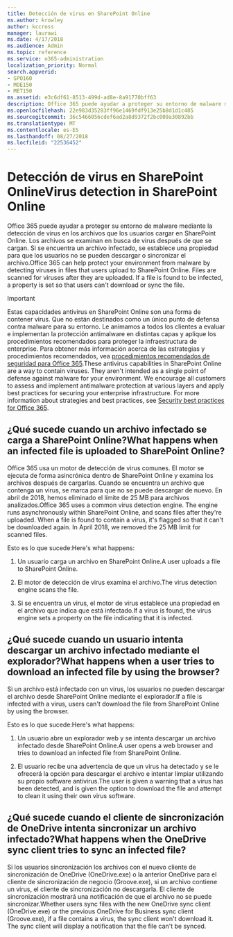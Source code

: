 ```yaml
---
title: Detección de virus en SharePoint Online
ms.author: krowley
author: kccross
manager: laurawi
ms.date: 4/17/2018
ms.audience: Admin
ms.topic: reference
ms.service: o365-administration
localization_priority: Normal
search.appverid:
- SPO160
- MOE150
- MET150
ms.assetid: e3c6df61-8513-499d-ad8e-8a91770bff63
description: Office 365 puede ayudar a proteger su entorno de malware mediante la detección de virus en los archivos que los usuarios cargar en SharePoint Online. Los archivos se examinan en busca de virus después de que se cargan. Si se encuentra un archivo infectado, se establece una propiedad para que los usuarios no se pueden descargar o sincronizar el archivo.
ms.openlocfilehash: 22e983d35283ff96e1469fdf913e25b8d1d1c485
ms.sourcegitcommit: 36c5466056cdef6ad2a8d9372f2bc009a30892bb
ms.translationtype: MT
ms.contentlocale: es-ES
ms.lasthandoff: 08/27/2018
ms.locfileid: "22536452"
---
```

# <a name="virus-detection-in-sharepoint-online"></a><span data-ttu-id="51298-105">Detección de virus en SharePoint Online</span><span class="sxs-lookup"><span data-stu-id="51298-105">Virus detection in SharePoint Online</span></span>

<span data-ttu-id="51298-p102">Office 365 puede ayudar a proteger su entorno de malware mediante la detección de virus en los archivos que los usuarios cargar en SharePoint Online. Los archivos se examinan en busca de virus después de que se cargan. Si se encuentra un archivo infectado, se establece una propiedad para que los usuarios no se pueden descargar o sincronizar el archivo.</span><span class="sxs-lookup"><span data-stu-id="51298-p102">Office 365 can help protect your environment from malware by detecting viruses in files that users upload to SharePoint Online. Files are scanned for viruses after they are uploaded. If a file is found to be infected, a property is set so that users can't download or sync the file.</span></span>
  
> [!IMPORTANT]
> <span data-ttu-id="51298-p103">Estas capacidades antivirus en SharePoint Online son una forma de contener virus. Que no están destinados como un único punto de defensa contra malware para su entorno. Le animamos a todos los clientes a evaluar e implementan la protección antimalware en distintas capas y aplique los procedimientos recomendados para proteger la infraestructura de enterprise. Para obtener más información acerca de las estrategias y procedimientos recomendados, vea [procedimientos recomendados de seguridad para Office 365](security-best-practices.md).</span><span class="sxs-lookup"><span data-stu-id="51298-p103">These antivirus capabilities in SharePoint Online are a way to contain viruses. They aren't intended as a single point of defense against malware for your environment. We encourage all customers to assess and implement antimalware protection at various layers and apply best practices for securing your enterprise infrastructure. For more information about strategies and best practices, see [Security best practices for Office 365](security-best-practices.md).</span></span> 
  
## <a name="what-happens-when-an-infected-file-is-uploaded-to-sharepoint-online"></a><span data-ttu-id="51298-113">¿Qué sucede cuando un archivo infectado se carga a SharePoint Online?</span><span class="sxs-lookup"><span data-stu-id="51298-113">What happens when an infected file is uploaded to SharePoint Online?</span></span>

<span data-ttu-id="51298-p104">Office 365 usa un motor de detección de virus comunes. El motor se ejecuta de forma asincrónica dentro de SharePoint Online y examina los archivos después de cargarlas. Cuando se encuentra un archivo que contenga un virus, se marca para que no se puede descargar de nuevo. En abril de 2018, hemos eliminado el límite de 25 MB para archivos analizados.</span><span class="sxs-lookup"><span data-stu-id="51298-p104">Office 365 uses a common virus detection engine. The engine runs asynchronously within SharePoint Online, and scans files after they're uploaded. When a file is found to contain a virus, it's flagged so that it can't be downloaded again. In April 2018, we removed the 25 MB limit for scanned files.</span></span>
  
<span data-ttu-id="51298-118">Esto es lo que sucede:</span><span class="sxs-lookup"><span data-stu-id="51298-118">Here's what happens:</span></span>
  
1. <span data-ttu-id="51298-119">Un usuario carga un archivo en SharePoint Online.</span><span class="sxs-lookup"><span data-stu-id="51298-119">A user uploads a file to SharePoint Online.</span></span>
    
2. <span data-ttu-id="51298-120">El motor de detección de virus examina el archivo.</span><span class="sxs-lookup"><span data-stu-id="51298-120">The virus detection engine scans the file.</span></span>
    
3. <span data-ttu-id="51298-121">Si se encuentra un virus, el motor de virus establece una propiedad en el archivo que indica que está infectado.</span><span class="sxs-lookup"><span data-stu-id="51298-121">If a virus is found, the virus engine sets a property on the file indicating that it is infected.</span></span>
    
## <a name="what-happens-when-a-user-tries-to-download-an-infected-file-by-using-the-browser"></a><span data-ttu-id="51298-122">¿Qué sucede cuando un usuario intenta descargar un archivo infectado mediante el explorador?</span><span class="sxs-lookup"><span data-stu-id="51298-122">What happens when a user tries to download an infected file by using the browser?</span></span>

<span data-ttu-id="51298-123">Si un archivo está infectado con un virus, los usuarios no pueden descargar el archivo desde SharePoint Online mediante el explorador.</span><span class="sxs-lookup"><span data-stu-id="51298-123">If a file is infected with a virus, users can't download the file from SharePoint Online by using the browser.</span></span>
  
<span data-ttu-id="51298-124">Esto es lo que sucede:</span><span class="sxs-lookup"><span data-stu-id="51298-124">Here's what happens:</span></span>
  
1. <span data-ttu-id="51298-125">Un usuario abre un explorador web y se intenta descargar un archivo infectado desde SharePoint Online.</span><span class="sxs-lookup"><span data-stu-id="51298-125">A user opens a web browser and tries to download an infected file from SharePoint Online.</span></span>
    
2. <span data-ttu-id="51298-126">El usuario recibe una advertencia de que un virus ha detectado y se le ofrecerá la opción para descargar el archivo e intentar limpiar utilizando su propio software antivirus.</span><span class="sxs-lookup"><span data-stu-id="51298-126">The user is given a warning that a virus has been detected, and is given the option to download the file and attempt to clean it using their own virus software.</span></span>
    
## <a name="what-happens-when-the-onedrive-sync-client-tries-to-sync-an-infected-file"></a><span data-ttu-id="51298-127">¿Qué sucede cuando el cliente de sincronización de OneDrive intenta sincronizar un archivo infectado?</span><span class="sxs-lookup"><span data-stu-id="51298-127">What happens when the OneDrive sync client tries to sync an infected file?</span></span>

<span data-ttu-id="51298-p105">Si los usuarios sincronización los archivos con el nuevo cliente de sincronización de OneDrive (OneDrive.exe) o la anterior OneDrive para el cliente de sincronización de negocio (Groove.exe), si un archivo contiene un virus, el cliente de sincronización no descargarla. El cliente de sincronización mostrará una notificación de que el archivo no se puede sincronizar.</span><span class="sxs-lookup"><span data-stu-id="51298-p105">Whether users sync files with the new OneDrive sync client (OneDrive.exe) or the previous OneDrive for Business sync client (Groove.exe), if a file contains a virus, the sync client won't download it. The sync client will display a notification that the file can't be synced.</span></span>
  

